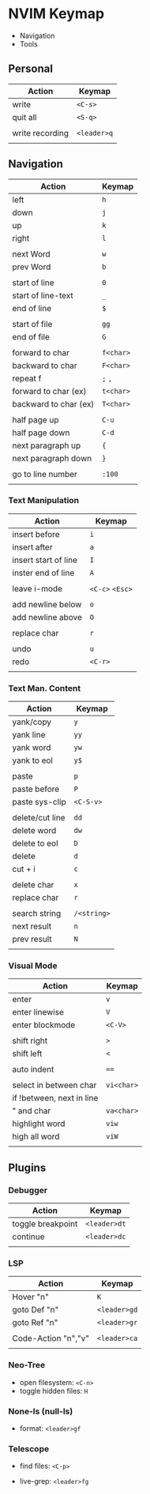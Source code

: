 # NVIM Keymap

- Navigation
- Tools



## Personal

| Action | Keymap |
| ------ | ------ |
| write  | `<C-s>` |
| quit all | `<S-q>` |
|   |   |
| write recording | `<leader>q` |
|   |   |




## Navigation


| Action | Keymap |
| ------ | ------ |
| left   | `h`    |
| down   | `j`    |
| up     | `k`    |
| right  | `l`    |
|        |        |
| next Word | `w` |
| prev Word | `b` |
|   |   |
| start of line | `0` |
| start of line-text | `_` |
| end of line | `$` |
|   |   |
| start of file | `gg` |
| end of file | `G` |
|   |   |
| forward to char | `f<char>` |
| backward to char | `F<char>` |
| repeat f | `;` `,` |
| forward to char (ex) | `t<char>`|
| backward to char (ex) | `T<char>` |
|   |   |
| half page up | `C-u` |
| half page down | `C-d` |
| next paragraph up | `{` |
| next paragraph down | `}` |
|   |   |
| go to line number | `:100` |
|   |   |




### Text Manipulation

| Action | Keymap |
| ------ | ------ |
| insert before | `i` |
| insert after | `a` |
| insert start of line | `I` |
| inster end of line | `A` |
|   |   |
| leave i-mode | `<C-c>` `<Esc>` |
|   |   |
| add newline below | `o` |
| add newline above | `O` |
|   |   |
| replace char | `r` |
|   |   |
| undo | `u` |
| redo | `<C-r>` |
|   |   |




### Text Man. Content

| Action | Keymap |
| ------ | ------ |
| yank/copy | `y` |
| yank line | `yy` |
| yank word | `yw` |
| yank to eol | `y$` |
|   |   |
| paste | `p` |
| paste before | `P` |
| paste sys-clip | `<C-S-v>` |
|   |   |
| delete/cut line | `dd` |
| delete word | `dw` |
| delete to eol | `D` |
| delete | `d` |
| cut + i | `c` |
|   |   |
| delete char | `x` |
| replace char | `r` |
|   |   |
| search string | `/<string>` |
| next result | `n` |
| prev result | `N` |
|   |   |




### Visual Mode

| Action | Keymap |
| ------ | ------ |
| enter | `v` |
| enter linewise | `V` |
| enter blockmode | `<C-V>` |
|   |   |
| shift right | `>` |
| shift left | `<` |
|   |   |
| auto indent | `==` |
|   |   |
| select in between char | `vi<char>` |
| if !between, next in line |   |
| " and char | `va<char>` |
| highlight word | `viw` |
| high all word | `viW` |
|   |   |




## Plugins


### Debugger

| Action | Keymap |
| ------ | ------ |
| toggle breakpoint | `<leader>dt` |
| continue | `<leader>dc` |
|   |   |



### LSP

| Action | Keymap |
| ------ | ------ |
| Hover "n" | `K` |
| goto Def "n" | `<leader>gd` |
| goto Ref "n" | `<leader>gr` |
|   |   |
| Code-Action "n","v" | `<leader>ca` |
|   |   |




### Neo-Tree

- open filesystem: `<C-n>`
- toggle hidden files: `H`



### None-ls (null-ls)

- format: `<leader>gf`




### Telescope

- find files: `<C-p>`

- live-grep: `<leader>fg`




